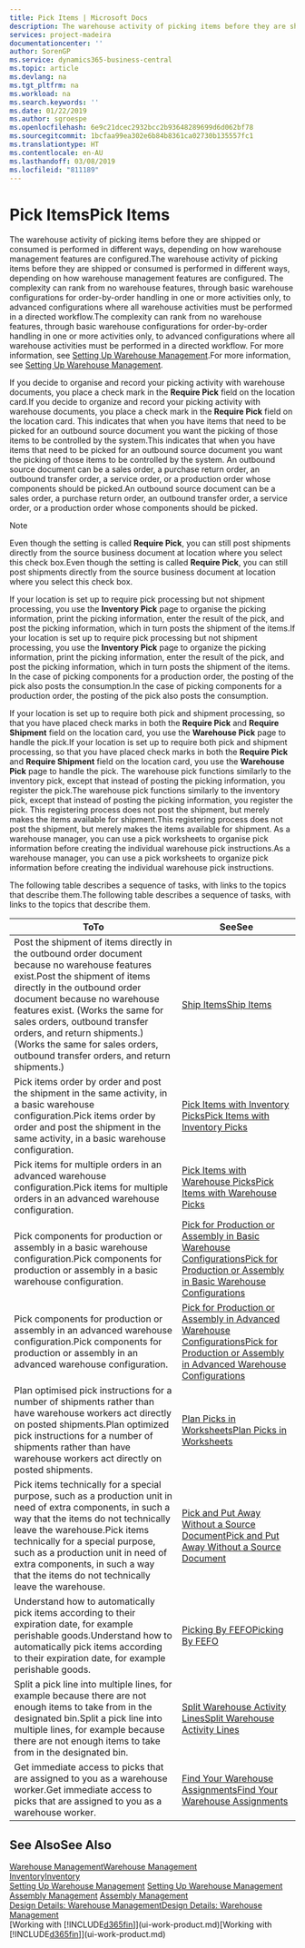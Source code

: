 ```yaml
---
title: Pick Items | Microsoft Docs
description: The warehouse activity of picking items before they are shipped or consumed is performed in different ways, depending on how warehouse management features are configured. The [setup](../configure-warehouse-processes.md) complexity can rank from no warehouse features, through basic warehouse configurations for order-by-order handling in one or more activities only, to advanced configurations where all warehouse activities must be performed in a directed workflow.
services: project-madeira
documentationcenter: ''
author: SorenGP
ms.service: dynamics365-business-central
ms.topic: article
ms.devlang: na
ms.tgt_pltfrm: na
ms.workload: na
ms.search.keywords: ''
ms.date: 01/22/2019
ms.author: sgroespe
ms.openlocfilehash: 6e9c21dcec2932bcc2b93648289699d6d062bf78
ms.sourcegitcommit: 1bcfaa99ea302e6b84b8361ca02730b135557fc1
ms.translationtype: HT
ms.contentlocale: en-AU
ms.lasthandoff: 03/08/2019
ms.locfileid: "811189"
---
```

# <a name="pick-items"></a><span data-ttu-id="b1cd4-104">Pick Items</span><span class="sxs-lookup"><span data-stu-id="b1cd4-104">Pick Items</span></span>
<span data-ttu-id="b1cd4-105">The warehouse activity of picking items before they are shipped or consumed is performed in different ways, depending on how warehouse management features are configured.</span><span class="sxs-lookup"><span data-stu-id="b1cd4-105">The warehouse activity of picking items before they are shipped or consumed is performed in different ways, depending on how warehouse management features are configured.</span></span> <span data-ttu-id="b1cd4-106">The complexity can rank from no warehouse features, through basic warehouse configurations for order-by-order handling in one or more activities only, to advanced configurations where all warehouse activities must be performed in a directed workflow.</span><span class="sxs-lookup"><span data-stu-id="b1cd4-106">The complexity can rank from no warehouse features, through basic warehouse configurations for order-by-order handling in one or more activities only, to advanced configurations where all warehouse activities must be performed in a directed workflow.</span></span> <span data-ttu-id="b1cd4-107">For more information, see [Setting Up Warehouse Management](warehouse-setup-warehouse.md).</span><span class="sxs-lookup"><span data-stu-id="b1cd4-107">For more information, see [Setting Up Warehouse Management](warehouse-setup-warehouse.md).</span></span>

<span data-ttu-id="b1cd4-108">If you decide to organise and record your picking activity with warehouse documents, you place a check mark in the **Require Pick** field on the location card.</span><span class="sxs-lookup"><span data-stu-id="b1cd4-108">If you decide to organize and record your picking activity with warehouse documents, you place a check mark in the **Require Pick** field on the location card.</span></span> <span data-ttu-id="b1cd4-109">This indicates that when you have items that need to be picked for an outbound source document you want the picking of those items to be controlled by the system.</span><span class="sxs-lookup"><span data-stu-id="b1cd4-109">This indicates that when you have items that need to be picked for an outbound source document you want the picking of those items to be controlled by the system.</span></span> <span data-ttu-id="b1cd4-110">An outbound source document can be a sales order, a purchase return order, an outbound transfer order, a service order, or a production order whose components should be picked.</span><span class="sxs-lookup"><span data-stu-id="b1cd4-110">An outbound source document can be a sales order, a purchase return order, an outbound transfer order, a service order, or a production order whose components should be picked.</span></span>

> [!NOTE]
> <span data-ttu-id="b1cd4-111">Even though the setting is called **Require Pick**, you can still post shipments directly from the source business document at location where you select this check box.</span><span class="sxs-lookup"><span data-stu-id="b1cd4-111">Even though the setting is called **Require Pick**, you can still post shipments directly from the source business document at location where you select this check box.</span></span>

<span data-ttu-id="b1cd4-112">If your location is set up to require pick processing but not shipment processing, you use the **Inventory Pick** page to organise the picking information, print the picking information, enter the result of the pick, and post the picking information, which in turn posts the shipment of the items.</span><span class="sxs-lookup"><span data-stu-id="b1cd4-112">If your location is set up to require pick processing but not shipment processing, you use the **Inventory Pick** page to organize the picking information, print the picking information, enter the result of the pick, and post the picking information, which in turn posts the shipment of the items.</span></span> <span data-ttu-id="b1cd4-113">In the case of picking components for a production order, the posting of the pick also posts the consumption.</span><span class="sxs-lookup"><span data-stu-id="b1cd4-113">In the case of picking components for a production order, the posting of the pick also posts the consumption.</span></span>

<span data-ttu-id="b1cd4-114">If your location is set up to require both pick and shipment processing, so that you have placed check marks in both the **Require Pick** and **Require Shipment** field on the location card, you use the **Warehouse Pick** page to handle the pick.</span><span class="sxs-lookup"><span data-stu-id="b1cd4-114">If your location is set up to require both pick and shipment processing, so that you have placed check marks in both the **Require Pick** and **Require Shipment** field on the location card, you use the **Warehouse Pick** page to handle the pick.</span></span> <span data-ttu-id="b1cd4-115">The warehouse pick functions similarly to the inventory pick, except that instead of posting the picking information, you register the pick.</span><span class="sxs-lookup"><span data-stu-id="b1cd4-115">The warehouse pick functions similarly to the inventory pick, except that instead of posting the picking information, you register the pick.</span></span> <span data-ttu-id="b1cd4-116">This registering process does not post the shipment, but merely makes the items available for shipment.</span><span class="sxs-lookup"><span data-stu-id="b1cd4-116">This registering process does not post the shipment, but merely makes the items available for shipment.</span></span> <span data-ttu-id="b1cd4-117">As a warehouse manager, you can use a pick worksheets to organise pick information before creating the individual warehouse pick instructions.</span><span class="sxs-lookup"><span data-stu-id="b1cd4-117">As a warehouse manager, you can use a pick worksheets to organize pick information before creating the individual warehouse pick instructions.</span></span>

<span data-ttu-id="b1cd4-118">The following table describes a sequence of tasks, with links to the topics that describe them.</span><span class="sxs-lookup"><span data-stu-id="b1cd4-118">The following table describes a sequence of tasks, with links to the topics that describe them.</span></span>   

|<span data-ttu-id="b1cd4-119">**To**</span><span class="sxs-lookup"><span data-stu-id="b1cd4-119">**To**</span></span>|<span data-ttu-id="b1cd4-120">**See**</span><span class="sxs-lookup"><span data-stu-id="b1cd4-120">**See**</span></span>|
|------------|-------------|  
|<span data-ttu-id="b1cd4-121">Post the shipment of items directly in the outbound order document because no warehouse features exist.</span><span class="sxs-lookup"><span data-stu-id="b1cd4-121">Post the shipment of items directly in the outbound order document because no warehouse features exist.</span></span> <span data-ttu-id="b1cd4-122">(Works the same for sales orders, outbound transfer orders, and return shipments.)</span><span class="sxs-lookup"><span data-stu-id="b1cd4-122">(Works the same for sales orders, outbound transfer orders, and return shipments.)</span></span>|[<span data-ttu-id="b1cd4-123">Ship Items</span><span class="sxs-lookup"><span data-stu-id="b1cd4-123">Ship Items</span></span>](warehouse-how-ship-items.md)|  
|<span data-ttu-id="b1cd4-124">Pick items order by order and post the shipment in the same activity, in a basic warehouse configuration.</span><span class="sxs-lookup"><span data-stu-id="b1cd4-124">Pick items order by order and post the shipment in the same activity, in a basic warehouse configuration.</span></span>|[<span data-ttu-id="b1cd4-125">Pick Items with Inventory Picks</span><span class="sxs-lookup"><span data-stu-id="b1cd4-125">Pick Items with Inventory Picks</span></span>](warehouse-how-to-pick-items-with-inventory-picks.md)|
|<span data-ttu-id="b1cd4-126">Pick items for multiple orders in an advanced warehouse configuration.</span><span class="sxs-lookup"><span data-stu-id="b1cd4-126">Pick items for multiple orders in an advanced warehouse configuration.</span></span>|[<span data-ttu-id="b1cd4-127">Pick Items with Warehouse Picks</span><span class="sxs-lookup"><span data-stu-id="b1cd4-127">Pick Items with Warehouse Picks</span></span>](warehouse-how-to-pick-items-for-warehouse-shipment.md)|  
|<span data-ttu-id="b1cd4-128">Pick components for production or assembly in a basic warehouse configuration.</span><span class="sxs-lookup"><span data-stu-id="b1cd4-128">Pick components for production or assembly in a basic warehouse configuration.</span></span>|[<span data-ttu-id="b1cd4-129">Pick for Production or Assembly in Basic Warehouse Configurations</span><span class="sxs-lookup"><span data-stu-id="b1cd4-129">Pick for Production or Assembly in Basic Warehouse Configurations</span></span>](warehouse-how-to-pick-for-production.md)|
|<span data-ttu-id="b1cd4-130">Pick components for production or assembly in an advanced warehouse configuration.</span><span class="sxs-lookup"><span data-stu-id="b1cd4-130">Pick components for production or assembly in an advanced warehouse configuration.</span></span>|[<span data-ttu-id="b1cd4-131">Pick for Production or Assembly in Advanced Warehouse Configurations</span><span class="sxs-lookup"><span data-stu-id="b1cd4-131">Pick for Production or Assembly in Advanced Warehouse Configurations</span></span>](warehouse-how-to-pick-for-internal-operations-in-advanced-warehousing.md)|  
|<span data-ttu-id="b1cd4-132">Plan optimised pick instructions for a number of shipments rather than have warehouse workers act directly on posted shipments.</span><span class="sxs-lookup"><span data-stu-id="b1cd4-132">Plan optimized pick instructions for a number of shipments rather than have warehouse workers act directly on posted shipments.</span></span>|[<span data-ttu-id="b1cd4-133">Plan Picks in Worksheets</span><span class="sxs-lookup"><span data-stu-id="b1cd4-133">Plan Picks in Worksheets</span></span>](warehouse-how-to-plan-picks-in-worksheets.md)|  
|<span data-ttu-id="b1cd4-134">Pick items technically for a special purpose, such as a production unit in need of extra components, in such a way that the items do not technically leave the warehouse.</span><span class="sxs-lookup"><span data-stu-id="b1cd4-134">Pick items technically for a special purpose, such as a production unit in need of extra components, in such a way that the items do not technically leave the warehouse.</span></span>|[<span data-ttu-id="b1cd4-135">Pick and Put Away Without a Source Document</span><span class="sxs-lookup"><span data-stu-id="b1cd4-135">Pick and Put Away Without a Source Document</span></span>](warehouse-how-to-create-put-aways-from-internal-put-aways.md)|
|<span data-ttu-id="b1cd4-136">Understand how to automatically pick items according to their expiration date, for example perishable goods.</span><span class="sxs-lookup"><span data-stu-id="b1cd4-136">Understand how to automatically pick items according to their expiration date, for example perishable goods.</span></span>|[<span data-ttu-id="b1cd4-137">Picking By FEFO</span><span class="sxs-lookup"><span data-stu-id="b1cd4-137">Picking By FEFO</span></span>](warehouse-picking-by-fefo.md)|
|<span data-ttu-id="b1cd4-138">Split a pick line into multiple lines, for example because there are not enough items to take from in the designated bin.</span><span class="sxs-lookup"><span data-stu-id="b1cd4-138">Split a pick line into multiple lines, for example because there are not enough items to take from in the designated bin.</span></span>|[<span data-ttu-id="b1cd4-139">Split Warehouse Activity Lines</span><span class="sxs-lookup"><span data-stu-id="b1cd4-139">Split Warehouse Activity Lines</span></span>](warehouse-how-to-split-warehouse-activity-lines.md)|
|<span data-ttu-id="b1cd4-140">Get immediate access to picks that are assigned to you as a warehouse worker.</span><span class="sxs-lookup"><span data-stu-id="b1cd4-140">Get immediate access to picks that are assigned to you as a warehouse worker.</span></span>|[<span data-ttu-id="b1cd4-141">Find Your Warehouse Assignments</span><span class="sxs-lookup"><span data-stu-id="b1cd4-141">Find Your Warehouse Assignments</span></span>](warehouse-how-to-find-your-warehouse-assignments.md)|  

## <a name="see-also"></a><span data-ttu-id="b1cd4-142">See Also</span><span class="sxs-lookup"><span data-stu-id="b1cd4-142">See Also</span></span>  
[<span data-ttu-id="b1cd4-143">Warehouse Management</span><span class="sxs-lookup"><span data-stu-id="b1cd4-143">Warehouse Management</span></span>](warehouse-manage-warehouse.md)  
[<span data-ttu-id="b1cd4-144">Inventory</span><span class="sxs-lookup"><span data-stu-id="b1cd4-144">Inventory</span></span>](inventory-manage-inventory.md)  
<span data-ttu-id="b1cd4-145">[Setting Up Warehouse Management](warehouse-setup-warehouse.md)   </span><span class="sxs-lookup"><span data-stu-id="b1cd4-145">[Setting Up Warehouse Management](warehouse-setup-warehouse.md)   </span></span>  
<span data-ttu-id="b1cd4-146">[Assembly Management](assembly-assemble-items.md)  </span><span class="sxs-lookup"><span data-stu-id="b1cd4-146">[Assembly Management](assembly-assemble-items.md)  </span></span>  
[<span data-ttu-id="b1cd4-147">Design Details: Warehouse Management</span><span class="sxs-lookup"><span data-stu-id="b1cd4-147">Design Details: Warehouse Management</span></span>](design-details-warehouse-management.md)  
<span data-ttu-id="b1cd4-148">[Working with [!INCLUDE[d365fin](includes/d365fin_md.md)]](ui-work-product.md)</span><span class="sxs-lookup"><span data-stu-id="b1cd4-148">[Working with [!INCLUDE[d365fin](includes/d365fin_md.md)]](ui-work-product.md)</span></span>
